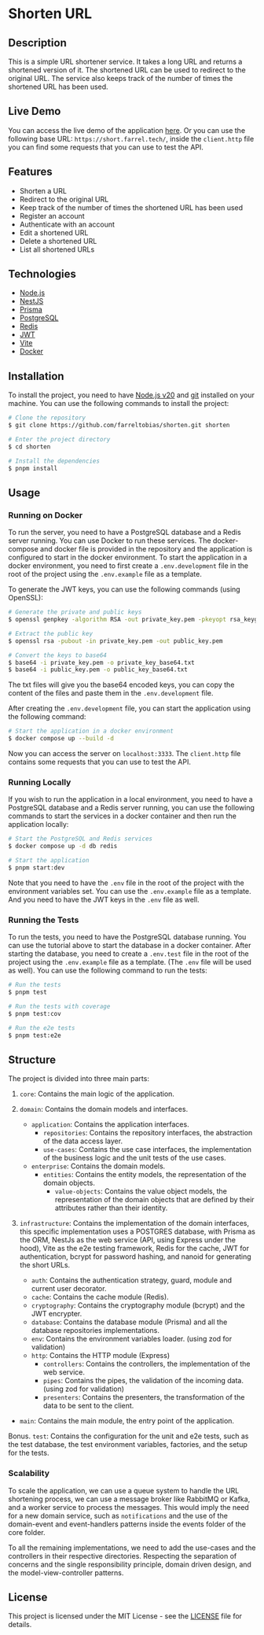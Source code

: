 # Shorten URL

## Description

This is a simple URL shortener service. It takes a long URL and returns a shortened version of it. The shortened URL can be used to redirect to the original URL. The service also keeps track of the number of times the shortened URL has been used.

## Live Demo

You can access the live demo of the application [here](https://short.farrel.tech/api). Or you can use the following base URL: `https://short.farrel.tech/`, inside the `client.http` file you can find some requests that you can use to test the API.

## Features

- Shorten a URL
- Redirect to the original URL
- Keep track of the number of times the shortened URL has been used
- Register an account
- Authenticate with an account
- Edit a shortened URL
- Delete a shortened URL
- List all shortened URLs

## Technologies

- [Node.js](https://nodejs.org/)
- [NestJS](https://nestjs.com/)
- [Prisma](https://www.prisma.io/)
- [PostgreSQL](https://www.postgresql.org/)
- [Redis](https://redis.io/)
- [JWT](https://jwt.io/)
- [Vite](https://vitejs.dev/)
- [Docker](https://www.docker.com/)

## Installation

To install the project, you need to have [Node.js v20](https://nodejs.org/) and [git](https://www.git-scm.com/) installed on your machine. You can use the following commands to install the project:

```bash
# Clone the repository
$ git clone https://github.com/farreltobias/shorten.git shorten

# Enter the project directory
$ cd shorten

# Install the dependencies
$ pnpm install
```

## Usage

### Running on Docker

To run the server, you need to have a PostgreSQL database and a Redis server running. You can use Docker to run these services. The docker-compose and docker file is provided in the repository and the application is configured to start in the docker environment. To start the application in a docker environment, you need to first create a `.env.development` file in the root of the project using the `.env.example` file as a template.

To generate the JWT keys, you can use the following commands (using OpenSSL):

```bash
# Generate the private and public keys
$ openssl genpkey -algorithm RSA -out private_key.pem -pkeyopt rsa_keygen_bits:2048

# Extract the public key
$ openssl rsa -pubout -in private_key.pem -out public_key.pem

# Convert the keys to base64
$ base64 -i private_key.pem -o private_key_base64.txt
$ base64 -i public_key.pem -o public_key_base64.txt
```

The txt files will give you the base64 encoded keys, you can copy the content of the files and paste them in the `.env.development` file.

After creating the `.env.development` file, you can start the application using the following command:

```bash
# Start the application in a docker environment
$ docker compose up --build -d
```

Now you can access the server on `localhost:3333`. The `client.http` file contains some requests that you can use to test the API.

### Running Locally

If you wish to run the application in a local environment, you need to have a PostgreSQL database and a Redis server running, you can use the following commands to start the services in a docker container and then run the application locally:

```bash
# Start the PostgreSQL and Redis services
$ docker compose up -d db redis

# Start the application
$ pnpm start:dev
```

Note that you need to have the `.env` file in the root of the project with the environment variables set. You can use the `.env.example` file as a template. And you need to have the JWT keys in the `.env` file as well.

### Running the Tests

To run the tests, you need to have the PostgreSQL database running. You can use the tutorial above to start the database in a docker container. After starting the database, you need to create a `.env.test` file in the root of the project using the `.env.example` file as a template. (The `.env` file will be used as well). You can use the following command to run the tests:

```bash
# Run the tests
$ pnpm test

# Run the tests with coverage
$ pnpm test:cov

# Run the e2e tests
$ pnpm test:e2e
```

## Structure

The project is divided into three main parts:

1. `core`: Contains the main logic of the application.

2. `domain`: Contains the domain models and interfaces.
   - `application`: Contains the application interfaces.
     - `repositories`: Contains the repository interfaces, the abstraction of the data access layer.
     - `use-cases`: Contains the use case interfaces, the implementation of the business logic and the unit tests of the use cases.
   - `enterprise`: Contains the domain models.
     - `entities`: Contains the entity models, the representation of the domain objects.
       - `value-objects`: Contains the value object models, the representation of the domain objects that are defined by their attributes rather than their identity.

3. `infrastructure`: Contains the implementation of the domain interfaces, this specific implementation uses a POSTGRES database, with Prisma as the ORM, NestJs as the web service (API, using Express under the hood), Vite as the e2e testing framework, Redis for the cache, JWT for authentication, bcrypt for password hashing, and nanoid for generating the short URLs.
   - `auth`: Contains the authentication strategy, guard, module and current user decorator.
   - `cache`: Contains the cache module (Redis).
   - `cryptography`: Contains the cryptography module (bcrypt) and the JWT encrypter.
   - `database`: Contains the database module (Prisma) and all the database repositories implementations.
   - `env`: Contains the environment variables loader. (using zod for validation)
   - `http`: Contains the HTTP module (Express)
     - `controllers`: Contains the controllers, the implementation of the web service.
     - `pipes`: Contains the pipes, the validation of the incoming data. (using zod for validation)
     - `presenters`: Contains the presenters, the transformation of the data to be sent to the client.
 - `main`: Contains the main module, the entry point of the application.

Bonus. `test`: Contains the configuration for the unit and e2e tests, such as the test database, the test environment variables, factories, and the setup for the tests.

### Scalability

To scale the application, we can use a queue system to handle the URL shortening process, we can use a message broker like RabbitMQ or Kafka, and a worker service to process the messages. This would imply the need for a new domain service, such as `notifications` and the use of the domain-event and event-handlers patterns inside the events folder of the core folder.

To all the remaining implementations, we need to add the use-cases and the controllers in their respective directories. Respecting the separation of concerns and the single responsibility principle, domain driven design, and the model-view-controller patterns.

## License

This project is licensed under the MIT License - see the [LICENSE](LICENSE) file for details.
